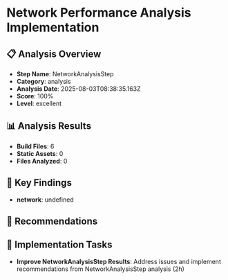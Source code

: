 # Network Performance Analysis Implementation

## 📋 Analysis Overview
- **Step Name**: NetworkAnalysisStep
- **Category**: analysis
- **Analysis Date**: 2025-08-03T08:38:35.163Z
- **Score**: 100%
- **Level**: excellent

## 📊 Analysis Results
- **Build Files**: 6
- **Static Assets**: 0
- **Files Analyzed**: 0

## 🎯 Key Findings
- **network**: undefined

## 📝 Recommendations


## 🔧 Implementation Tasks
- **Improve NetworkAnalysisStep Results**: Address issues and implement recommendations from NetworkAnalysisStep analysis (2h)
